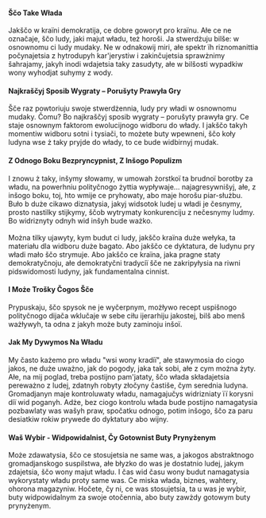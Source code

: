 #### Ščo Take Włada

Jakščo w kraїni demokratija, ce dobre goworyt pro kraїnu. Ałe ce ne označaje, ščo ludy, jaki majut władu, też horoši. Ja stwerdżuju bilše: w osnownomu ci ludy mudaky. Ne w odnakowij miri, ałe spektr їh riznomanittia počynajetsia z hytrodupyh kar'jerystiw i zakinčujetsia sprawżnimy šahrajamy, jakyh inodi wdajetsia taky zasudyty, ałe w bilšosti wypadkiw wony wyhodjat suhymy z wody.

#### Najkraščyj Sposib Wygraty – Porušyty Prawyła Gry

Šče raz powtoriuju swoje stwerdżennia, ludy pry władi w osnownomu mudaky. Čomu? Bo najkraščyj sposib wygraty – porušyty prawyła gry. Ce staje osnownym faktorom ewolucijnogo widboru do włady. I jakščo takyh momentiw widboru sotni i tysiači, to możete buty wpewneni, ščo koły ludyna wse ż taky pryjde do włady, to ce bude widbirnyj mudak.

#### Z Odnogo Boku Bezpryncypnist, Z Inšogo Populizm

I znowu ż taky, inšymy słowamy, w umowah żorstkoї ta brudnoї borotby za władu, na powerhniu polityčnogo żyttia wypływaje... najagresywnišyj, ałe, z inšogo boku, toj, hto wmije ce pryhowaty, abo maje horošu piar-służbu. Buło b duże cikawo diznatysia, jakyj widsotok ludej u władi je česnymy, prosto nastilky stijkymy, ščob wytrymaty konkurenciju z nečesnymy ludmy. Bo widriznyty odnyh wid inšyh bude ważko.<br><br>
Można tilky ujawyty, kym budut ci ludy, jakščo kraїna duże wełyka, ta materiału dla widboru duże bagato. Abo jakščo ce dyktatura, de ludynu pry władi mało ščo strymuje. Abo jakščo ce kraїna, jaka pragne staty demokratyčnoju, ałe demokratyčni tradyciї šče ne zakripyłysia na riwni pidswidomosti ludyny, jak fundamentalna cinnist.

#### I Może Trošky Čogos Šče

Prypuskaju, ščo spysok ne je wyčerpnym, możływo recept uspišnogo polityčnogo dijača wklučaje w sebe ciłu ijerarhiju jakostej, bilš abo menš ważływyh, ta odna z jakyh może buty zaminoju inšoї.

#### Jak My Dywymos Na Władu

My často każemo pro władu "wsi wony kradiї", ałe stawymosia do ciogo jakos, ne duże uważno, jak do pogody, jaka tak sobi, ałe z cym można żyty. Ałe, na mij poglad, treba postijno pam'jataty, ščo włada składajetsia pereważno z ludej, zdatnyh robyty złočyny častiše, čym serednia ludyna. Gromadjanyn maje kontroluwaty władu, namagajučys widrizniaty її korysni diї wid poganyh. Adże, bez ciogo kontrolu włada bude postijno namagatysia pozbawlaty was wašyh praw, spočatku odnogo, potim inšogo, ščo za paru desiatkiw rokiw prywede do dyktatury abo wijny.

#### Waš Wybir - Widpowidalnist, Čy Gotownist Buty Prynyżenym

Może zdawatysia, ščo ce stosujetsia ne same was, a jakogos abstraktnogo gromadjanskogo suspilstwa, ałe błyzko do was je dostatnio ludej, jakym zdajetsia, ščo wony majut władu. I čas wid času wony budut namagatysia wykorystaty władu proty same was. Ce miska włada, biznes, wahtery, ohorona magazyniw. Hočete, čy ni, ce was stosujetsia, ta u was je wybir, buty widpowidalnym za swoje otočennia, abo buty zawżdy gotowym buty prynyżenym.

